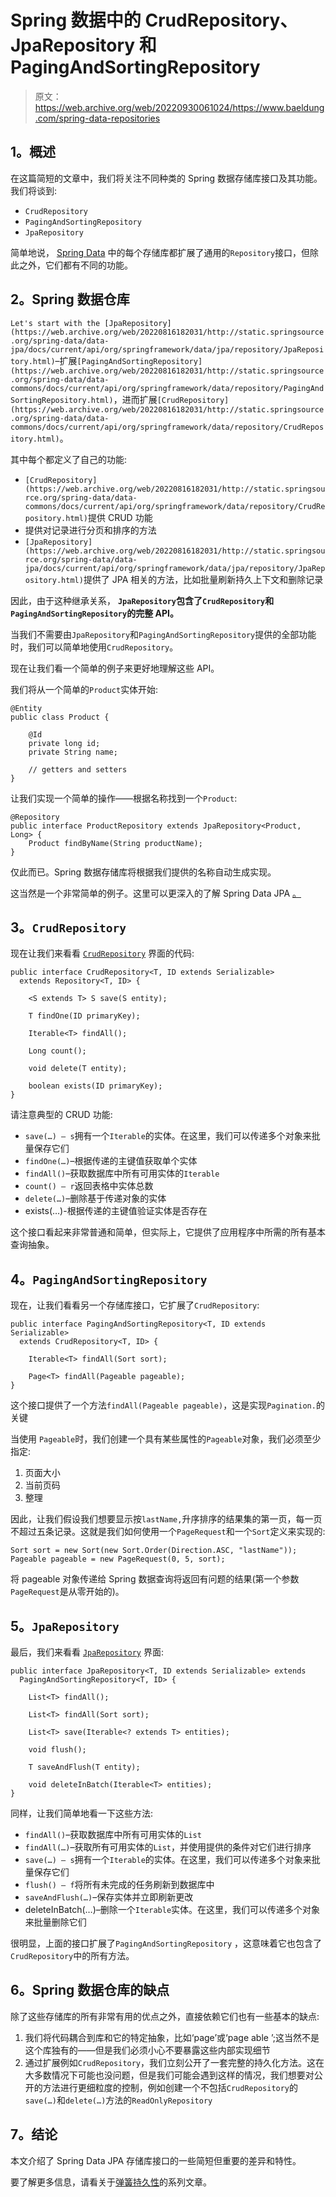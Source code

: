 # Spring 数据中的 CrudRepository、JpaRepository 和 PagingAndSortingRepository

> 原文：<https://web.archive.org/web/20220930061024/https://www.baeldung.com/spring-data-repositories>

## **1。概述**

在这篇简短的文章中，我们将关注不同种类的 Spring 数据存储库接口及其功能。我们将谈到:

*   `CrudRepository`
*   `PagingAndSortingRepository`
*   `JpaRepository`

简单地说， [Spring Data](https://web.archive.org/web/20220816182031/https://projects.spring.io/spring-data/) 中的每个存储库都扩展了通用的`Repository`接口，但除此之外，它们都有不同的功能。

## **2。Spring 数据仓库**

`Let's start with the [JpaRepository](https://web.archive.org/web/20220816182031/http://static.springsource.org/spring-data/data-jpa/docs/current/api/org/springframework/data/jpa/repository/JpaRepository.html)`–扩展`[PagingAndSortingRepository](https://web.archive.org/web/20220816182031/http://static.springsource.org/spring-data/data-commons/docs/current/api/org/springframework/data/repository/PagingAndSortingRepository.html)`，进而扩展`[CrudRepository](https://web.archive.org/web/20220816182031/http://static.springsource.org/spring-data/data-commons/docs/current/api/org/springframework/data/repository/CrudRepository.html)`。

其中每个都定义了自己的功能:

*   `[CrudRepository](https://web.archive.org/web/20220816182031/http://static.springsource.org/spring-data/data-commons/docs/current/api/org/springframework/data/repository/CrudRepository.html)`提供 CRUD 功能
*   提供对记录进行分页和排序的方法
*   `[JpaRepository](https://web.archive.org/web/20220816182031/http://static.springsource.org/spring-data/data-jpa/docs/current/api/org/springframework/data/jpa/repository/JpaRepository.html)`提供了 JPA 相关的方法，比如批量刷新持久上下文和删除记录

因此，由于这种继承关系， **`JpaRepository`包含了`CrudRepository`和`PagingAndSortingRepository`的完整 API。**

当我们不需要由`JpaRepository`和`PagingAndSortingRepository`提供的全部功能时，我们可以简单地使用`CrudRepository`。

现在让我们看一个简单的例子来更好地理解这些 API。

我们将从一个简单的`Product`实体开始:

```
@Entity
public class Product {

    @Id
    private long id;
    private String name;

    // getters and setters
}
```

让我们实现一个简单的操作——根据名称找到一个`Product`:

```
@Repository
public interface ProductRepository extends JpaRepository<Product, Long> {
    Product findByName(String productName);
}
```

仅此而已。Spring 数据存储库将根据我们提供的名称自动生成实现。

这当然是一个非常简单的例子。这里可以更深入的了解 Spring Data JPA [。](/web/20220816182031/https://www.baeldung.com/the-persistence-layer-with-spring-data-jpa)

## **3。`CrudRepository`**

现在让我们来看看 [`CrudRepository`](https://web.archive.org/web/20220816182031/http://static.springsource.org/spring-data/data-commons/docs/current/api/org/springframework/data/repository/CrudRepository.html) 界面的代码:

```
public interface CrudRepository<T, ID extends Serializable>
  extends Repository<T, ID> {

    <S extends T> S save(S entity);

    T findOne(ID primaryKey);

    Iterable<T> findAll();

    Long count();

    void delete(T entity);

    boolean exists(ID primaryKey);
}
```

请注意典型的 CRUD 功能:

*   `save(…) – s`拥有一个`Iterable`的实体。在这里，我们可以传递多个对象来批量保存它们
*   `findOne(…)`–根据传递的主键值获取单个实体
*   `findAll()`–获取数据库中所有可用实体的`Iterable`
*   `count() – r`返回表格中实体总数
*   `delete(…)`–删除基于传递对象的实体
*   exists(…)-根据传递的主键值验证实体是否存在

这个接口看起来非常普通和简单，但实际上，它提供了应用程序中所需的所有基本查询抽象。

## **4。`PagingAndSortingRepository`**

现在，让我们看看另一个存储库接口，它扩展了`CrudRepository`:

```
public interface PagingAndSortingRepository<T, ID extends Serializable> 
  extends CrudRepository<T, ID> {

    Iterable<T> findAll(Sort sort);

    Page<T> findAll(Pageable pageable);
}
```

这个接口提供了一个方法`findAll(Pageable pageable)`，这是实现`Pagination.`的关键

当使用 `Pageable`时，我们创建一个具有某些属性的`Pageable`对象，我们必须至少指定:

1.  页面大小
2.  当前页码
3.  整理

因此，让我们假设我们想要显示按`lastName,`升序排序的结果集的第一页，每一页不超过五条记录。这就是我们如何使用一个`PageRequest`和一个`Sort`定义来实现的:

```
Sort sort = new Sort(new Sort.Order(Direction.ASC, "lastName"));
Pageable pageable = new PageRequest(0, 5, sort);
```

将 pageable 对象传递给 Spring 数据查询将返回有问题的结果(第一个参数`PageRequest`是从零开始的)。

## **5。`JpaRepository`**

最后，我们来看看 [`JpaRepository`](https://web.archive.org/web/20220816182031/http://static.springsource.org/spring-data/data-jpa/docs/current/api/org/springframework/data/jpa/repository/JpaRepository.html) 界面:

```
public interface JpaRepository<T, ID extends Serializable> extends
  PagingAndSortingRepository<T, ID> {

    List<T> findAll();

    List<T> findAll(Sort sort);

    List<T> save(Iterable<? extends T> entities);

    void flush();

    T saveAndFlush(T entity);

    void deleteInBatch(Iterable<T> entities);
}
```

同样，让我们简单地看一下这些方法:

*   `findAll()`–获取数据库中所有可用实体的`List`
*   `findAll(…)`–获取所有可用实体的`List`，并使用提供的条件对它们进行排序
*   `save(…) – s`拥有一个`Iterable`的实体。在这里，我们可以传递多个对象来批量保存它们
*   `flush() – f`将所有未完成的任务刷新到数据库中
*   `saveAndFlush(…)`–保存实体并立即刷新更改
*   deleteInBatch(…)–删除一个`Iterable`实体。在这里，我们可以传递多个对象来批量删除它们

很明显，上面的接口扩展了`PagingAndSortingRepository` ，这意味着它也包含了`CrudRepository`中的所有方法。

## **6。Spring 数据仓库的缺点**

除了这些存储库的所有非常有用的优点之外，直接依赖它们也有一些基本的缺点:

1.  我们将代码耦合到库和它的特定抽象，比如‘page’或‘page able ’;这当然不是这个库独有的——但是我们必须小心不要暴露这些内部实现细节
2.  通过扩展例如`CrudRepository`，我们立刻公开了一套完整的持久化方法。这在大多数情况下可能也没问题，但是我们可能会遇到这样的情况，我们想要对公开的方法进行更细粒度的控制，例如创建一个不包括`CrudRepository`的`save(…)`和`delete(…)`方法的`ReadOnlyRepository`

## **7。结论**

本文介绍了 Spring Data JPA 存储库接口的一些简短但重要的差异和特性。

要了解更多信息，请看关于[弹簧持久性](/web/20220816182031/https://www.baeldung.com/persistence-with-spring-series/)的系列文章。